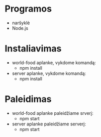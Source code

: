# Programos
- naršyklė
- Node.js

# Instaliavimas
- world-food aplanke, vykdome komandą:
  - npm install
- server aplanke, vykdome komandą:
  - npm install

# Paleidimas
- world-food aplanke paleidžiame srverį:
  - npm start
- server aplanke paleidžiame serverį:
  - npm start